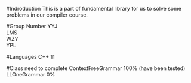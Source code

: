 #Indroduction
This is a part of fundamental library for us to solve some problems in our compiler course.

#Group Number
YYJ  
LMS  
WZY  
YPL

#Languages
C++ 11

#Class need to complete
ContextFreeGrammar	100% (have been tested)  
LLOneGrammar 0%
